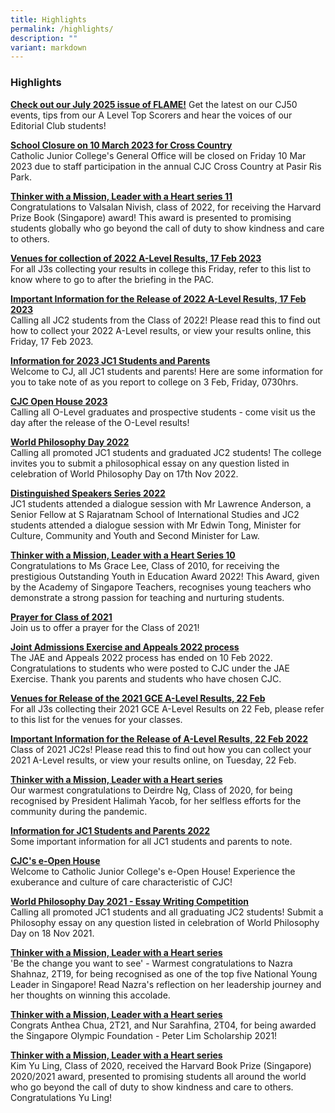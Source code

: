 ```yaml
---
title: Highlights
permalink: /highlights/
description: ""
variant: markdown
---
```

### **Highlights**

**[Check out our July 2025 issue of FLAME!](https://go.gov.sg/cjflamejuly2025)**
Get the latest on our CJ50 events, tips from our A Level Top Scorers and hear the voices of our Editorial Club students!

**[School Closure on 10 March 2023 for Cross Country](/highlights/1/)**<br>
Catholic Junior College's General Office will be closed on Friday 10 Mar 2023 due to staff participation in the annual CJC Cross Country at Pasir Ris Park.

**[Thinker with a Mission, Leader with a Heart series 11](/highlights/38/)**<br>
Congratulations to Valsalan Nivish, class of 2022, for receiving the Harvard Prize Book (Singapore) award! This award is presented to promising students globally who go beyond the call of duty to show kindness and care to others.

**[Venues for collection of 2022 A-Level Results, 17 Feb 2023](/highlights/36/)<br>**
For all J3s collecting your results in college this Friday, refer to this list to know where to go to after the briefing in the PAC.

**[Important Information for the Release of 2022 A-Level Results, 17 Feb 2023](/highlights/37/)<br>**
Calling all JC2 students from the Class of 2022! Please read this to find out how to collect your 2022 A-Level results, or view your results online, this Friday, 17 Feb 2023.

**[Information for 2023 JC1 Students and Parents](/highlights/35/)**<br>
Welcome to CJ, all JC1 students and parents! Here are some information for you to take note of as you report to college on 3 Feb, Friday, 0730hrs.

**[CJC Open House 2023](/highlights/34/)<br>**
Calling all O-Level graduates and prospective students - come visit us the day after the release of the O-Level results!

**[World Philosophy Day 2022](/highlights/33/)<br>**
Calling all promoted JC1 students and graduated JC2 students! The college invites you to submit a philosophical essay on any question listed in celebration of World Philosophy Day on 17th Nov 2022.

**[Distinguished Speakers Series 2022](/highlights/32/)<br>**
JC1 students attended a dialogue session with Mr Lawrence Anderson, a Senior Fellow at S Rajaratnam School of International Studies and JC2 students attended a dialogue session with Mr Edwin Tong, Minister for Culture, Community and Youth and Second Minister for Law.

**[Thinker with a Mission, Leader with a Heart Series 10](/highlights/31/)<br>**
Congratulations to Ms Grace Lee, Class of 2010, for receiving the prestigious Outstanding Youth in Education Award 2022! This Award, given by the Academy of Singapore Teachers, recognises young teachers who demonstrate a strong passion for teaching and nurturing students.

**[Prayer for Class of 2021](/highlights/30/)<br>**
Join us to offer a prayer for the Class of 2021!

**[Joint Admissions Exercise and Appeals 2022 process](/highlights/29/)<br>**
The JAE and Appeals 2022 process has ended on 10 Feb 2022. Congratulations to students who were posted to CJC under the JAE Exercise. Thank you parents and students who have chosen CJC.

**[Venues for Release of the 2021 GCE A-Level Results, 22 Feb](/highlights/28/)<br>**
For all J3s collecting their 2021 GCE A-Level Results on 22 Feb, please refer to this list for the venues for your classes.

**[Important Information for the Release of A-Level Results, 22 Feb 2022](/highlights/27/)<br>**
Class of 2021 JC2s! Please read this to find out how you can collect your 2021 A-Level results, or view your results online, on Tuesday, 22 Feb.

**[Thinker with a Mission, Leader with a Heart series](/highlights/26/)<br>**
Our warmest congratulations to Deirdre Ng, Class of 2020, for being recognised by President Halimah Yacob, for her selfless efforts for the community during the pandemic.

**[Information for JC1 Students and Parents 2022](/highlights/25/)<br>**
Some important information for all JC1 students and parents to note.

**[CJC's e-Open House](/highlights/24/)<br>**
Welcome to Catholic Junior College's e-Open House! Experience the exuberance and culture of care characteristic of CJC!

**[World Philosophy Day 2021 - Essay Writing Competition](/highlights/23/)<br>**
Calling all promoted JC1 students and all graduating JC2 students! Submit a Philosophy essay on any question listed in celebration of World Philosophy Day on 18 Nov 2021.

**[Thinker with a Mission, Leader with a Heart series](/highlights/22/)<br>**
'Be the change you want to see' - Warmest congratulations to Nazra Shahnaz, 2T19, for being recognised as one of the top five National Young Leader in Singapore! Read Nazra's reflection on her leadership journey and her thoughts on winning this accolade.

**[Thinker with a Mission, Leader with a Heart series](/highlights/21/)<br>**
Congrats Anthea Chua, 2T21, and Nur Sarahfina, 2T04, for being awarded the Singapore Olympic Foundation - Peter Lim Scholarship 2021!

**[Thinker with a Mission, Leader with a Heart series](/highlights/20/)<br>**
Kim Yu Ling, Class of 2020, received the Harvard Book Prize (Singapore) 2020/2021 award, presented to promising students all around the world who go beyond the call of duty to show kindness and care to others. Congratulations Yu Ling!